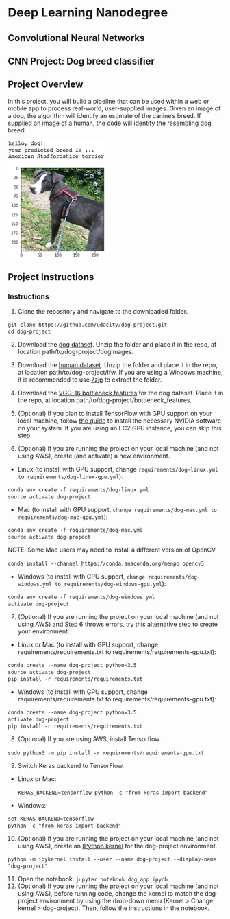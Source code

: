 # Deep Learning Nanodegree
## Convolutional Neural Networks
## CNN Project: Dog breed classifier

## Project Overview
In this project, you will build a pipeline that can be used within a web or mobile app to process real-world, user-supplied images. Given an image of a dog, the algorithm will identify an estimate of the canine’s breed. If supplied an image of a human, the code will identify the resembling dog breed.

![sample dog output](images/sample_dog_output.png)

## Project Instructions

### Instructions
1. Clone the repository and navigate to the downloaded folder.
  ```
  git clone https://github.com/udacity/dog-project.git
  cd dog-project
  ```
2. Download the [dog dataset](https://s3-us-west-1.amazonaws.com/udacity-aind/dog-project/dogImages.zip). Unzip the folder and place it in the repo, at location path/to/dog-project/dogImages.

3. Download the [human dataset](https://s3-us-west-1.amazonaws.com/udacity-aind/dog-project/lfw.zip). Unzip the folder and place it in the repo, at location path/to/dog-project/lfw. If you are using a Windows machine, it is recommended to use [7zip](http://www.7-zip.org/) to extract the folder.

4. Download the [VGG-16 bottleneck features](https://s3-us-west-1.amazonaws.com/udacity-aind/dog-project/DogVGG16Data.npz) for the dog dataset. Place it in the repo, at location path/to/dog-project/bottleneck_features.

5. (Optional) If you plan to install TensorFlow with GPU support on your local machine, follow [the guide](https://www.tensorflow.org/install/) to install the necessary NVIDIA software on your system. If you are using an EC2 GPU instance, you can skip this step.

6. (Optional) If you are running the project on your local machine (and not using AWS), create (and activate) a new environment.

  * Linux (to install with GPU support, change ```requirements/dog-linux.yml to requirements/dog-linux-gpu.yml```):
  ```
  conda env create -f requirements/dog-linux.yml
source activate dog-project
```
  * Mac (to install with GPU support, ```change requirements/dog-mac.yml to requirements/dog-mac-gpu.yml```):
  ```
  conda env create -f requirements/dog-mac.yml
  source activate dog-project
  ```

  NOTE: Some Mac users may need to install a different version of OpenCV

  ```conda install --channel https://conda.anaconda.org/menpo opencv3```

  * Windows (to install with GPU support, ```change requirements/dog-windows.yml to requirements/dog-windows-gpu.yml```):
  ```
  conda env create -f requirements/dog-windows.yml
  activate dog-project
  ```
7. (Optional) If you are running the project on your local machine (and not using AWS) and Step 6 throws errors, try this alternative step to create your environment.

  * Linux or Mac (to install with GPU support, change requirements/requirements.txt to requirements/requirements-gpu.txt):
  ```
  conda create --name dog-project python=3.5
  source activate dog-project
  pip install -r requirements/requirements.txt
  ```

  * Windows (to install with GPU support, change requirements/requirements.txt to requirements/requirements-gpu.txt):
```
conda create --name dog-project python=3.5
activate dog-project
pip install -r requirements/requirements.txt
```
8. (Optional) If you are using AWS, install Tensorflow.

  ```sudo python3 -m pip install -r requirements/requirements-gpu.txt```

9. Switch Keras backend to TensorFlow.

  * Linux or Mac:

    ```KERAS_BACKEND=tensorflow python -c "from keras import backend"```
  * Windows:
   ```
   set KERAS_BACKEND=tensorflow
   python -c "from keras import backend"
   ```
10. (Optional) If you are running the project on your local machine (and not using AWS), create an [IPython kernel](http://ipython.readthedocs.io/en/stable/install/kernel_install.html) for the dog-project environment.
  ```
  python -m ipykernel install --user --name dog-project --display-name "dog-project"
  ```

11.  Open the notebook.
  ```jupyter notebook dog_app.ipynb```
12. (Optional) If you are running the project on your local machine (and not using AWS), before running code, change the kernel to match the dog-project environment by using the drop-down menu (Kernel > Change kernel > dog-project). Then, follow the instructions in the notebook.
